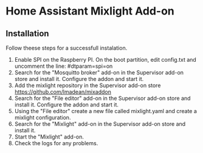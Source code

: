 # Home Assistant Mixlight Add-on

## Installation

Follow theese steps for a successfull instalation.

1. Enable SPI on the Raspberry PI. On the boot partition, edit 
   config.txt and uncomment the line:
        #dtparam=spi=on 
2. Search for the "Mosquitto broker" add-on in the Supervisor 
   add-on store and install it. Configure the addon and start it.
3. Add the mixlight repository in the Supervisor add-on store
   https://github.com/lmadean/mixaddon
4. Search for the "File editor" add-on in the Supervisor add-on store
   and install it. Configure the addon and start it. 
5. Using the "File editor" create a new file called mixlight.yaml and 
   create a mixlight configuration.
6. Search for the "Mixlight" add-on in the Supervisor add-on store
   and install it. 
7. Start the "Mixlight" add-on.
8. Check the logs for any problems.